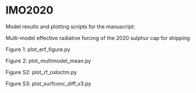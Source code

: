 # IMO2020

Model results and plotting scripts for the manuscript:

Multi-model effective radiative forcing of the 2020 sulphur cap for shipping


Figure 1: plot_erf_figure.py

Figure 2: plot_multimodel_mean.py


Figure S2: plot_rf_osloctm.py

Figure S3: plot_surfconc_diff_v3.py
